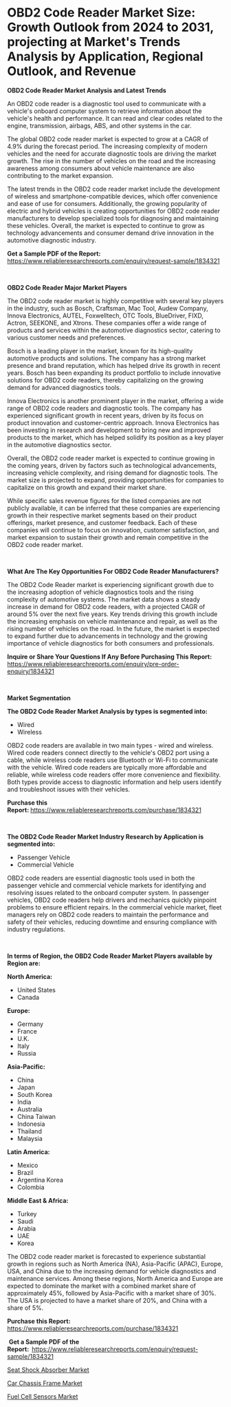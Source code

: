<p><h1>OBD2 Code Reader Market Size: Growth Outlook from 2024 to 2031, projecting at Market's Trends Analysis by Application, Regional Outlook, and Revenue</h1></p><p><strong>OBD2 Code Reader Market Analysis and Latest Trends</strong></p>
<p><p>An OBD2 code reader is a diagnostic tool used to communicate with a vehicle's onboard computer system to retrieve information about the vehicle's health and performance. It can read and clear codes related to the engine, transmission, airbags, ABS, and other systems in the car.</p><p>The global OBD2 code reader market is expected to grow at a CAGR of 4.9% during the forecast period. The increasing complexity of modern vehicles and the need for accurate diagnostic tools are driving the market growth. The rise in the number of vehicles on the road and the increasing awareness among consumers about vehicle maintenance are also contributing to the market expansion.</p><p>The latest trends in the OBD2 code reader market include the development of wireless and smartphone-compatible devices, which offer convenience and ease of use for consumers. Additionally, the growing popularity of electric and hybrid vehicles is creating opportunities for OBD2 code reader manufacturers to develop specialized tools for diagnosing and maintaining these vehicles. Overall, the market is expected to continue to grow as technology advancements and consumer demand drive innovation in the automotive diagnostic industry.</p></p>
<p><strong>Get a Sample PDF of the Report:&nbsp;</strong> <a href="https://www.reliableresearchreports.com/enquiry/request-sample/1834321">https://www.reliableresearchreports.com/enquiry/request-sample/1834321</a></p>
<p>&nbsp;</p>
<p><strong>OBD2 Code Reader Major Market Players</strong></p>
<p><p>The OBD2 code reader market is highly competitive with several key players in the industry, such as Bosch, Craftsman, Mac Tool, Audew Company, Innova Electronics, AUTEL, Foxwelltech, OTC Tools, BlueDriver, FIXD, Actron, SEEKONE, and Xtrons. These companies offer a wide range of products and services within the automotive diagnostics sector, catering to various customer needs and preferences.</p><p>Bosch is a leading player in the market, known for its high-quality automotive products and solutions. The company has a strong market presence and brand reputation, which has helped drive its growth in recent years. Bosch has been expanding its product portfolio to include innovative solutions for OBD2 code readers, thereby capitalizing on the growing demand for advanced diagnostics tools.</p><p>Innova Electronics is another prominent player in the market, offering a wide range of OBD2 code readers and diagnostic tools. The company has experienced significant growth in recent years, driven by its focus on product innovation and customer-centric approach. Innova Electronics has been investing in research and development to bring new and improved products to the market, which has helped solidify its position as a key player in the automotive diagnostics sector.</p><p>Overall, the OBD2 code reader market is expected to continue growing in the coming years, driven by factors such as technological advancements, increasing vehicle complexity, and rising demand for diagnostic tools. The market size is projected to expand, providing opportunities for companies to capitalize on this growth and expand their market share.</p><p>While specific sales revenue figures for the listed companies are not publicly available, it can be inferred that these companies are experiencing growth in their respective market segments based on their product offerings, market presence, and customer feedback. Each of these companies will continue to focus on innovation, customer satisfaction, and market expansion to sustain their growth and remain competitive in the OBD2 code reader market.</p></p>
<p>&nbsp;</p>
<p><strong>What Are The Key Opportunities For OBD2 Code Reader Manufacturers?</strong></p>
<p><p>The OBD2 Code Reader market is experiencing significant growth due to the increasing adoption of vehicle diagnostics tools and the rising complexity of automotive systems. The market data shows a steady increase in demand for OBD2 code readers, with a projected CAGR of around 5% over the next five years. Key trends driving this growth include the increasing emphasis on vehicle maintenance and repair, as well as the rising number of vehicles on the road. In the future, the market is expected to expand further due to advancements in technology and the growing importance of vehicle diagnostics for both consumers and professionals.</p></p>
<p><strong>Inquire or Share Your Questions If Any Before Purchasing This Report:</strong> <a href="https://www.reliableresearchreports.com/enquiry/pre-order-enquiry/1834321">https://www.reliableresearchreports.com/enquiry/pre-order-enquiry/1834321</a></p>
<p>&nbsp;</p>
<p><strong>Market Segmentation</strong></p>
<p><strong>The OBD2 Code Reader Market Analysis by types is segmented into:</strong></p>
<p><ul><li>Wired</li><li>Wireless</li></ul></p>
<p><p>OBD2 code readers are available in two main types - wired and wireless. Wired code readers connect directly to the vehicle's OBD2 port using a cable, while wireless code readers use Bluetooth or Wi-Fi to communicate with the vehicle. Wired code readers are typically more affordable and reliable, while wireless code readers offer more convenience and flexibility. Both types provide access to diagnostic information and help users identify and troubleshoot issues with their vehicles.</p></p>
<p><strong>Purchase this Report:&nbsp;</strong><a href="https://www.reliableresearchreports.com/purchase/1834321">https://www.reliableresearchreports.com/purchase/1834321</a></p>
<p>&nbsp;</p>
<p><strong>The OBD2 Code Reader Market Industry Research by Application is segmented into:</strong></p>
<p><ul><li>Passenger Vehicle</li><li>Commercial Vehicle</li></ul></p>
<p><p>OBD2 code readers are essential diagnostic tools used in both the passenger vehicle and commercial vehicle markets for identifying and resolving issues related to the onboard computer system. In passenger vehicles, OBD2 code readers help drivers and mechanics quickly pinpoint problems to ensure efficient repairs. In the commercial vehicle market, fleet managers rely on OBD2 code readers to maintain the performance and safety of their vehicles, reducing downtime and ensuring compliance with industry regulations.</p></p>
<p>&nbsp;</p>
<p><strong>In terms of Region, the OBD2 Code Reader Market Players available by Region are:</strong></p>
<p>
    <p> <strong> North America: </strong>
        <ul>
            <li>United States</li>
            <li>Canada</li>
        </ul>
        </p> 
    <p> <strong> Europe: </strong>
        <ul>
            <li>Germany</li>
            <li>France</li>
            <li>U.K.</li>
            <li>Italy</li>
            <li>Russia</li>
        </ul>
        </p> 
    <p> <strong> Asia-Pacific: </strong>
        <ul>
            <li>China</li>
            <li>Japan</li>
            <li>South Korea</li>
            <li>India</li>
            <li>Australia</li>
            <li>China Taiwan</li>
            <li>Indonesia</li>
            <li>Thailand</li>
            <li>Malaysia</li>
        </ul>
        </p> 
    <p> <strong> Latin America: </strong>
        <ul>
            <li>Mexico</li>
            <li>Brazil</li>
            <li>Argentina Korea</li>
            <li>Colombia</li>
        </ul>
        </p> 
    <p> <strong> Middle East & Africa: </strong>
        <ul>
            <li>Turkey</li>
            <li>Saudi</li>
            <li>Arabia</li>
            <li>UAE</li>
            <li>Korea</li>
        </ul>
    </p>
    </p>
<p><p>The OBD2 code reader market is forecasted to experience substantial growth in regions such as North America (NA), Asia-Pacific (APAC), Europe, USA, and China due to the increasing demand for vehicle diagnostics and maintenance services. Among these regions, North America and Europe are expected to dominate the market with a combined market share of approximately 45%, followed by Asia-Pacific with a market share of 30%. The USA is projected to have a market share of 20%, and China with a share of 5%.</p></p>
<p><strong>Purchase this Report: </strong><a href="https://www.reliableresearchreports.com/purchase/1834321">https://www.reliableresearchreports.com/purchase/1834321</a></p>
<p>&nbsp;<strong>Get a Sample PDF of the Report:&nbsp;&nbsp;</strong><a href="https://www.reliableresearchreports.com/enquiry/request-sample/1834321">https://www.reliableresearchreports.com/enquiry/request-sample/1834321</a></p>
<p><strong></strong></p>
<p><p><a href="https://github.com/changoleonlaverguenzanoexiste/Market-Research-Report-List-2/blob/main/seat-shock-absorber-market.md">Seat Shock Absorber Market</a></p><p><a href="https://github.com/dimitrishawkinswaynenp91rgz/Market-Research-Report-List-1/blob/main/car-chassis-frame-market.md">Car Chassis Frame Market</a></p><p><a href="https://github.com/danielneavesallisons03mba/Market-Research-Report-List-1/blob/main/fuel-cell-sensors-market.md">Fuel Cell Sensors Market</a></p></p>